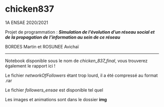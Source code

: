 # chicken837
1A ENSAE 2020/2021

Projet de programmation : ***Simulation de l’évolution d’un réseau social et de la propagation de l’information au sein de ce réseau***

BORDES Martin et ROSUNEE Avichaï

___________________________________________________________________________________________________________________________________________________________________________________


Notebook disponible sous le nom de *chicken_837_final*, vous trouverez également le rapport ici !

Le fichier *networkOfFollowers* étant trop lourd, il a été compressé au format .rar

Le fichier *followers_ensae* est disponible tel quel

Les images et animations sont dans le dossier **img**
